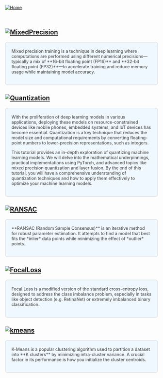 [![Home](https://img.shields.io/badge/Home-Click%20Here-blue?style=flat&logo=homeadvisor&logoColor=white)](../)


<br>

## [![MixedPrecision](https://img.shields.io/badge/Optimization_Series-Mixed_Precision_Training-blue?style=for-the-badge&logo=github)](../posts/MixedPrecision)

<div style="background-color: #f0f8ff; color: #555;font-weight: 485; padding: 20px; margin: 20px 0; border-radius: 8px; border: 1px solid #ccc;">
Mixed precision training is a technique in deep learning where computations are performed using different numerical precisions—typically a mix of **16-bit floating point (FP16)** and **32-bit floating point (FP32)**—to accelerate training and reduce memory usage while maintaining model accuracy. 
<p></p>
</div>


## [![Quantization](https://img.shields.io/badge/Optimization_Series-Quantization-blue?style=for-the-badge&logo=github)](../posts/Quantization)

<div style="background-color: #f0f8ff; color: #555;font-weight: 485; padding: 20px; margin: 20px 0; border-radius: 8px; border: 1px solid #ccc;">
With the proliferation of deep learning models in various applications, deploying these models on resource-constrained devices like mobile phones, embedded systems, and IoT devices has become essential. Quantization is a key technique that reduces the model size and computational requirements by converting floating-point numbers to lower-precision representations, such as integers.


This tutorial provides an in-depth exploration of quantizing machine learning models. We will delve into the mathematical underpinnings, practical implementations using PyTorch, and advanced topics like mixed precision quantization and layer fusion. By the end of this tutorial, you will have a comprehensive understanding of quantization techniques and how to apply them effectively to optimize your machine learning models.

<p></p>

</div>

## [![RANSAC](https://img.shields.io/badge/RANSAC-Random_Sample_Consensus-blue?style=for-the-badge&logo=github)](../posts/RANSAC)

<div style="background-color: #f0f8ff; color: #555;font-weight: 485; padding: 20px; margin: 20px 0; border-radius: 8px; border: 1px solid #ccc;">
**RANSAC (Random Sample Consensus)** is an iterative method for robust parameter estimation. It attempts to find a model that best fits the *inlier* data points while minimizing the effect of *outlier* points.

<p></p>

</div>

## [![FocalLoss](https://img.shields.io/badge/FocalLoss-Focal_Loss-blue?style=for-the-badge&logo=github)](../posts/FocalLoss)

<div style="background-color: #f0f8ff; color: #555;font-weight: 485; padding: 20px; margin: 20px 0; border-radius: 8px; border: 1px solid #ccc;">
Focal Loss is a modified version of the standard cross-entropy loss, designed to address the class imbalance problem, especially in tasks like object detection (e.g. RetinaNet) or extremely imbalanced binary classification.
<p></p>

</div>

## [![kmeans](https://img.shields.io/badge/KMEANS-Unsupervised_Learning-blue?style=for-the-badge&logo=github)](../posts/kmeans)

<div style="background-color: #f0f8ff; color: #555;font-weight: 485; padding: 20px; margin: 20px 0; border-radius: 8px; border: 1px solid #ccc;">
K-Means is a popular clustering algorithm used to partition a dataset into **K clusters** by minimizing intra-cluster variance. A crucial factor in its performance is how you initialize the cluster centroids. 
<p></p>
</div>


